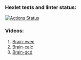 ### Hexlet tests and linter status:
[![Actions Status](https://github.com/valeriybagrov/frontend-project-44/actions/workflows/hexlet-check.yml/badge.svg)](https://github.com/valeriybagrov/frontend-project-44/actions)

### Videos:
1. [Brain-even ](https://asciinema.org/a/L6w7Sg7Ok5R2rJ0KxszXlyz6Q)
1. [Brain-calc ](https://asciinema.org/a/Vz73kMLuINULOph4TPOf67YxF)
1. [Brain-gcd ](https://asciinema.org/a/OeEGgWkhJttfFe54kuwRSdQk3)
